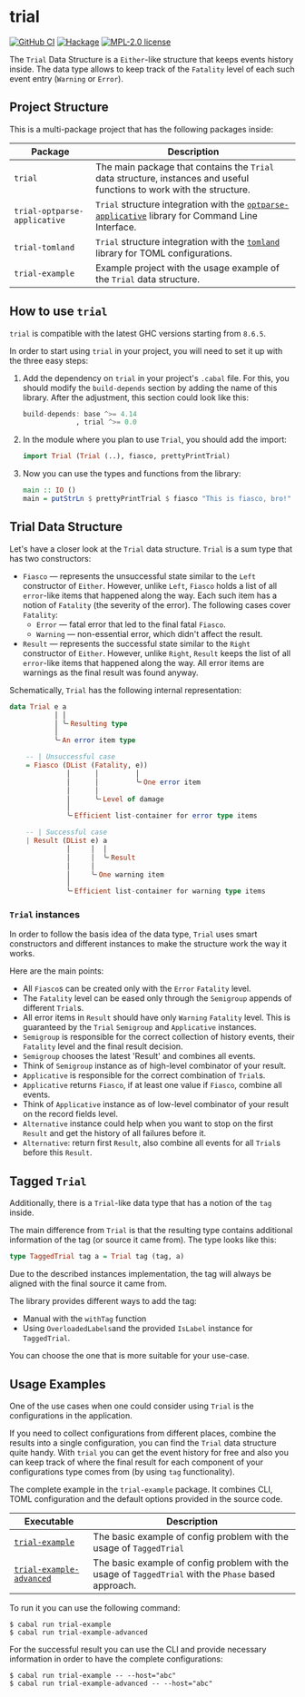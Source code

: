 # trial

[![GitHub CI](https://github.com/kowainik/trial/workflows/CI/badge.svg)](https://github.com/kowainik/trial/actions)
[![Hackage](https://img.shields.io/hackage/v/trial.svg?logo=haskell)](https://hackage.haskell.org/package/trial)
[![MPL-2.0 license](https://img.shields.io/badge/license-MPL--2.0-blue.svg)](LICENSE)

The `Trial` Data Structure is a `Either`-like structure that keeps events history
inside. The data type allows to keep track of the `Fatality` level of each such
event entry (`Warning` or `Error`).

## Project Structure

This is a multi-package project that has the following packages inside:

| Package                      | Description                                                                                                                                                  |
|------------------------------|--------------------------------------------------------------------------------------------------------------------------------------------------------------|
| `trial`                      | The main package that contains the `Trial` data structure, instances and useful functions to work with the structure. |
| `trial-optparse-applicative` | `Trial` structure integration with the [`optparse-applicative`](https://hackage.haskell.org/package/optparse-applicative) library for Command Line Interface. |
| `trial-tomland`              | `Trial` structure integration with the [`tomland`](https://hackage.haskell.org/package/tomland) library for TOML configurations.   |
| `trial-example`              | Example project with the usage example of the `Trial` data structure. |

## How to use `trial`

`trial` is compatible with the latest GHC versions starting from `8.6.5`.

In order to start using `trial` in your project, you will need to set it up with
the three easy steps:

1. Add the dependency on `trial` in your project's `.cabal` file. For this, you
   should modify the `build-depends` section by adding the name of this library.
   After the adjustment, this section could look like this:

   ```haskell
   build-depends: base ^>= 4.14
                , trial ^>= 0.0
   ```

2. In the module where you plan to use `Trial`, you should add the import:

   ```haskell
   import Trial (Trial (..), fiasco, prettyPrintTrial)
   ```

3. Now you can use the types and functions from the library:

   ```haskell
   main :: IO ()
   main = putStrLn $ prettyPrintTrial $ fiasco "This is fiasco, bro!"
   ```

## Trial Data Structure

Let's have a closer look at the `Trial` data structure.
`Trial` is a sum type that has two constructors:

  - `Fiasco` — represents the unsuccessful state similar to the `Left`
    constructor of `Either`. However, unlike `Left`, `Fiasco` holds a list of all
    `error`-like items that happened along the way. Each such item has a notion of
    `Fatality` (the severity of the error). The following cases cover
    `Fatality`:
      + `Error` — fatal error that led to the final fatal `Fiasco`.
      + `Warning` — non-essential error, which didn't affect the result.
  - `Result` — represents the successful state similar to the `Right`
    constructor of `Either`. However, unlike `Right`, `Result` keeps the list of
    all `error`-like items that happened along the way. All error items are
    warnings as the final result was found anyway.

Schematically, `Trial` has the following internal representation:

```haskell
data Trial e a
           │ │
           │ ╰╴Resulting type
           │
           ╰╴An error item type

    -- | Unsuccessful case
    = Fiasco (DList (Fatality, e))
              │      │         │
              │      │         ╰╴One error item
              │      │
              │      ╰╴Level of damage
              │
              ╰╴Efficient list-container for error type items

    -- | Successful case
    | Result (DList e) a
              │     │  │
              │     │  ╰╴Result
              │     │
              │     ╰╴One warning item
              │
              ╰╴Efficient list-container for warning type items
```

### `Trial` instances

In order to follow the basis idea of the data type, `Trial` uses smart
constructors and different instances to make the structure work the way it
works.

Here are the main points:

* All `Fiasco`s can be created only with the `Error` `Fatality` level.
* The `Fatality` level can be eased only through the `Semigroup` appends of
  different `Trial`s.
* All error items in `Result` should have only `Warning` `Fatality` level. This
  is guaranteed by the `Trial` `Semigroup` and `Applicative` instances.
* `Semigroup` is responsible for the correct collection of history events, their
  `Fatality` level and the final result decision.
* `Semigroup` chooses the latest 'Result' and combines all events.
* Think of `Semigroup` instance as of high-level combinator of your result.
* `Applicative` is responsible for the correct combination of `Trial`s.
* `Applicative` returns `Fiasco`, if at least one value if `Fiasco`, combine all
  events.
* Think of `Applicative` instance as of low-level combinator of your result on the
  record fields level.
* `Alternative` instance could help when you want to stop on the first
  `Result` and get the history of all failures before it.
* `Alternative`: return first `Result`, also combine all events for
  all `Trial`s before this `Result`.

## Tagged `Trial`

Additionally, there is a `Trial`-like data type that has a notion of the `tag`
inside.

The main difference from `Trial` is that the resulting type contains additional
information of the tag (or source it came from). The type looks like this:

```haskell
type TaggedTrial tag a = Trial tag (tag, a)
```

Due to the described instances implementation, the tag will always be aligned
with the final source it came from.

The library provides different ways to add the tag:
  * Manual with the `withTag` function
  * Using `OverloadedLabels`and the provided `IsLabel` instance for
    `TaggedTrial`.

You can choose the one that is more suitable for your use-case.

## Usage Examples

One of the use cases when one could consider using `Trial` is the configurations
in the application.

If you need to collect configurations from different places, combine the results
into a single configuration, you can find the `Trial` data structure quite
handy. With `trial` you can get the event history for free and also you can keep
track of where the final result for each component of your configurations type
comes from (by using `tag` functionality).

The complete example in the `trial-example` package. It combines CLI, TOML
configuration and the default options provided in the source code.

| Executable | Description |
|------------|-------------|
| [`trial-example`](https://github.com/kowainik/trial/blob/master/trial-example/app/Main.hs) | The basic example of config problem with the usage of `TaggedTrial` |
| [`trial-example-advanced`](https://github.com/kowainik/trial/blob/master/trial-example/app-advanced/Main.hs) | The basic example of config problem with the usage of `TaggedTrial` with the `Phase` based approach. |

To run it you can use the following command:

```shell
$ cabal run trial-example
$ cabal run trial-example-advanced
```

For the successful result you can use the CLI and provide necessary information
in order to have the complete configurations:

```shell
$ cabal run trial-example -- --host="abc"
$ cabal run trial-example-advanced -- --host="abc"
```
